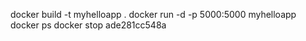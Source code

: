 docker build -t myhelloapp .
docker run -d -p 5000:5000 myhelloapp
docker ps
docker stop ade281cc548a